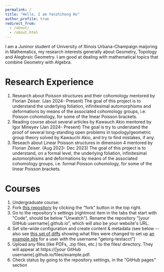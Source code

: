 ```yaml
---
permalink: /
title: "Hello, I am Yanzhihong Hu"
author_profile: true
redirect_from: 
  - /about/
  - /about.html
---
```


I am a Juninor student of University of Illinois Urbana-Champaign maijoring in Mathematics, my research interests generally about Geometry, Topology and Alegbraic Geometry. I am good at dealing with mathematical topics that combine Geometry with Algebra.

Research Experience
======
1. Research about Poisson structures and their cohomology mentored by Florian Zeiser. (Jan 2024- Present)
The goal of this project is to understand the underlying foliation, infinitesimal automorphisms and deformations by means of the associated cohomology groups, i.e. Poisson cohomology, for some of the linear Poisson brackets.
1. Reading course about several articles by Kawauch Akio mentored by Igor Mineyev (Jan 2024- Present)
The goal is try to understand the proof of several long-standing open problems in topology/geometric group theory solved by Kawauchi Akio, and try to find mistakes, if any.
1. Reseach about Linear Poisson structures in dimension 4 mentored by Florian Zeiser. (Aug 2023- Dec 2023)
The goal of this project is to understand, on a formal level, the underlying foliation, infinitesimal automorphisms and deformations by means of the associated cohomology groups, i.e. formal Poisson cohomology, for some of the linear Poisson brackets.

Courses
======
1. Undergraduate course:
1. Fork [this repository](https://github.com/academicpages/academicpages.github.io) by clicking the "fork" button in the top right. 
1. Go to the repository's settings (rightmost item in the tabs that start with "Code", should be below "Unwatch"). Rename the repository "[your GitHub username].github.io", which will also be your website's URL.
1. Set site-wide configuration and create content & metadata (see below -- also see [this set of diffs](http://archive.is/3TPas) showing what files were changed to set up [an example site](https://getorg-testacct.github.io) for a user with the username "getorg-testacct")
1. Upload any files (like PDFs, .zip files, etc.) to the files/ directory. They will appear at https://[your GitHub username].github.io/files/example.pdf.  
1. Check status by going to the repository settings, in the "GitHub pages" section